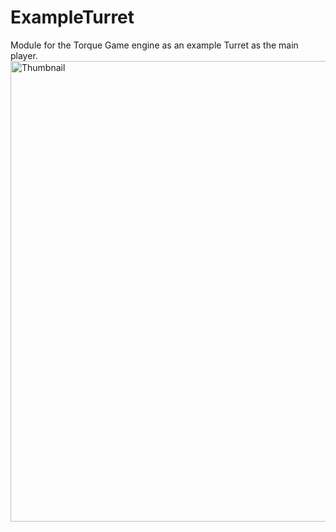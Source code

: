 # ExampleTurret
Module for the Torque Game engine as an example Turret as the main player.
<img width="945" height="737" alt="Thumbnail" src="https://github.com/user-attachments/assets/ea24f32a-1a2d-4589-9fbc-ef1efe59c6b7" />
